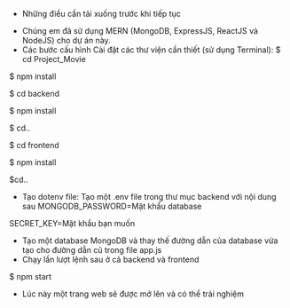 * Những điều cần tải xuống trước khi tiếp tục
- Chúng em đã sử dụng MERN (MongoDB, ExpressJS, ReactJS và NodeJS) cho dự án này.
- Các bước cấu hình
Cài đặt các thư viện cần thiết (sử dụng Terminal):
$ cd Project_Movie

$ npm install

$ cd backend

$ npm install

$ cd..

$ cd frontend

$ npm install

$cd..
- Tạo dotenv file:
Tạo một .env file trong thư mục backend với nội dung sau
MONGODB_PASSWORD=Mật khẩu database

SECRET_KEY=Mật khẩu bạn muốn
- Tạo một database MongoDB và thay thế đường dẫn của database vừa tạo cho đường dẫn cũ trong file app.js
- Chạy lần lượt lệnh sau ở cả backend và frontend

$ npm start
- Lúc này một trang web sẽ được mở lên và có thể trải nghiệm
